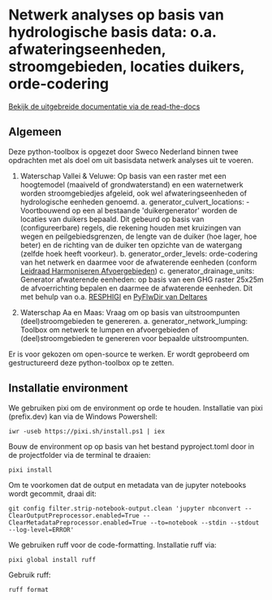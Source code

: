 # Netwerk analyses op basis van hydrologische basis data: o.a. afwateringseenheden, stroomgebieden, locaties duikers, orde-codering

[Bekijk de uitgebreide documentatie via de read-the-docs](index.html)

## Algemeen
Deze python-toolbox is opgezet door Sweco Nederland binnen twee opdrachten met als doel om uit basisdata netwerk analyses uit te voeren.

1. Waterschap Vallei & Veluwe: Op basis van een raster met een hoogtemodel (maaiveld of grondwaterstand) en een waternetwerk worden stroomgebiedjes afgeleid, ook wel afwateringseenheden of hydrologische eenheden genoemd.
    a. generator_culvert_locations: 
        - Voortbouwend op een al bestaande 'duikergenerator' worden de locaties van duikers bepaald. Dit gebeurd op basis van (configureerbare) regels, die rekening houden met kruizingen van wegen en peilgebiedsgrenzen, de lengte van de duiker (hoe lager, hoe beter) en de richting van de duiker ten opzichte van de watergang (zelfde hoek heeft voorkeur). 
    b. generator_order_levels: orde-codering van het netwerk en daarmee voor de afwaterende eenheden (conform [Leidraad Harmoniseren Afvoergebieden](https://kennis.hunzeenaas.nl/file_auth.php/hunzeenaas/a/aa/Leidraden_Harmoniseren_Afvoergebieden_v1.1.pdf))
    c. generator_drainage_units: Generator afwaterende eenheden: op basis van een GHG raster 25x25m de afvoerrichting bepalen en daarmee de afwaterende eenheden. Dit met behulp van o.a. [RESPHIGI](https://gitlab.com/deltares/imod/respighi) en [PyFlwDir van Deltares](https://github.com/Deltares/pyflwdir)

2. Waterschap Aa en Maas: Vraag om op basis van uitstroompunten (deel)stroomgebieden te genereren.
    a. generator_network_lumping: Toolbox om netwerk te lumpen en afvoergebieden of (deel)stroomgebieden te genereren voor bepaalde uitstroompunten.


Er is voor gekozen om open-source te werken. Er wordt geprobeerd om gestructureerd deze python-toolbox op te zetten.

## Installatie environment
We gebruiken pixi om de environment op orde te houden. Installatie van pixi (prefix.dev) kan via de Windows Powershell:
```
iwr -useb https://pixi.sh/install.ps1 | iex
```
Bouw de environment op op basis van het bestand pyproject.toml door in de projectfolder via de terminal te draaien:
```
pixi install
```
Om te voorkomen dat de output en metadata van de jupyter notebooks wordt gecommit, draai dit:
```
git config filter.strip-notebook-output.clean 'jupyter nbconvert --ClearOutputPreprocessor.enabled=True --ClearMetadataPreprocessor.enabled=True --to=notebook --stdin --stdout --log-level=ERROR'
```
We gebruiken ruff voor de code-formatting. Installatie ruff via:
```
pixi global install ruff
```
Gebruik ruff:
```
ruff format
```